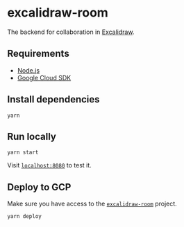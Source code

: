 # excalidraw-room

The backend for collaboration in [Excalidraw](https://excalidraw.com).

## Requirements

- [Node.js](https://nodejs.org)
- [Google Cloud SDK](https://cloud.google.com/sdk/)

## Install dependencies

```
yarn
```

## Run locally

```
yarn start
```

Visit [`localhost:8080`](http://localhost:8080) to test it.

## Deploy to GCP

Make sure you have access to the [`excalidraw-room`](https://console.cloud.google.com/home/dashboard?project=excalidraw-room) project.

```
yarn deploy
```
